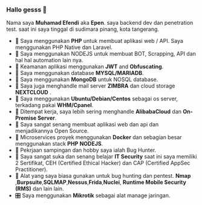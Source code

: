### Hallo gesss 👋
Nama saya **Muhamad Efendi** aka **Epen**. saya backend dev dan penetration test.
saat ini saya tinggal di sudimara pinang, kota tangerang.


- 🐘 Saya menggunakan **PHP** untuk membuat aplikasi web / API. Saya menggunakan PHP Native dan Laravel.
- 🐹 Saya menggunakan NODEJS untuk membuat BOT, Scrapping, API dan hal hal automation lain nya.
- 🔐 Keamanan aplikasi menggunakan **JWT** and **Obfuscating**.
- 🥞 Saya menggunakan database **MYSQL/MARIADB**.
- 🥞 Saya menggunakan **MongoDB** untuk NOSQL database.
- 🐧 Saya juga menghandle mail server **ZIMBRA** dan cloud storage **NEXTCLOUD** .
- 🐧 Saya menggunakan **Ubuntu/Debian/Centos** sebagai os server, terkadang pakai **WHM/Cpanel**.
- 🐧 Ditempat kerja, saya lebih sering menghandle **AlibabaCloud** dan **On-Premise Server**.
- 🐧 Saya sangat senang membuat aplikasi web dan api dan menjadikannya Open Source.
- 📶 Microservices proyek menggunakan **Docker** dan  sebagian besar menggunakan stack **PHP** **NODEJS**.
- 🔐 Pekrjaan sampingan dan hobby saya ialah Bug Hunter.
- 🔐 Saya sangat suka dan senang belajar **IT Security** saat ini saya memiliki 2 Sertifikat, CEH (Certified Ethical Hacker) dan CAP (Certified AppSec Practitioner).
- 🔐 Alat yang saya biasa gunakan untuk bug hunting dan pentest. **Nmap** ,**Burpsuite**,**SQLMAP**,**Nessus**,**Frida**,**Nuclei**, **Runtime Mobile Security (RMS)** dan lain lain.
- 🎛 Saya menggunakan **Mikrotik** sebagai alat manage jaringan.


 <!-- > Saat ini saya bekerja di perusahaan swasta jakarta selatan **(PT Altaflix Techno Global)**.
 > Saya bekerja sebagai Penetration tester dan System Security Engineer.
 > Karir saya dibidang IT Security semuanya di support oleh perusahaan tempat saya bekerja. Perusahaan tersebut berjalan dibidang **Cybersecurity Services Provider**.
 -->

<!--
**mfndi/mfndi** is a ✨ _special_ ✨ repository because its `README.md` (this file) appears on your GitHub profile.

Here are some ideas to get you started:

- 🔭 I’m currently working on ...
- 🌱 I’m currently learning ...
- 👯 I’m looking to collaborate on ...
- 🤔 I’m looking for help with ...
- 💬 Ask me about ...
- 📫 How to reach me: ...
- 😄 Pronouns: ...
- ⚡ Fun fact: ...
-->
